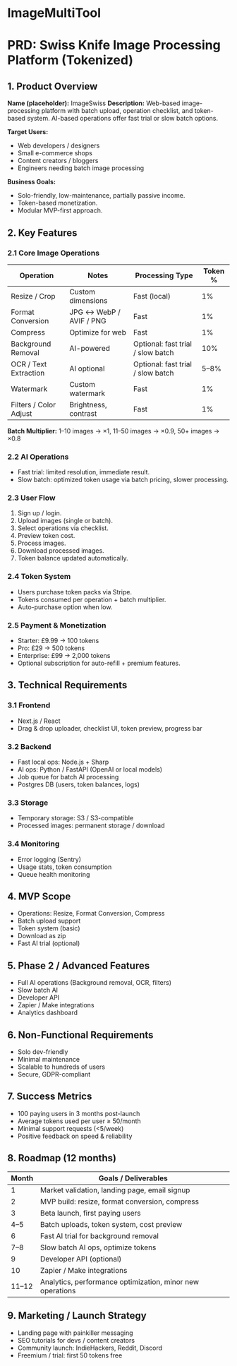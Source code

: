 # ImageMultiTool
# PRD: Swiss Knife Image Processing Platform (Tokenized)

## 1. Product Overview

**Name (placeholder):** ImageSwiss
**Description:** Web-based image-processing platform with batch upload, operation checklist, and token-based system. AI-based operations offer fast trial or slow batch options.

**Target Users:**

* Web developers / designers
* Small e-commerce shops
* Content creators / bloggers
* Engineers needing batch image processing

**Business Goals:**

* Solo-friendly, low-maintenance, partially passive income.
* Token-based monetization.
* Modular MVP-first approach.

## 2. Key Features

### 2.1 Core Image Operations

| Operation              | Notes                   | Processing Type                   | Token % |
| ---------------------- | ----------------------- | --------------------------------- | ------- |
| Resize / Crop          | Custom dimensions       | Fast (local)                      | 1%      |
| Format Conversion      | JPG ↔ WebP / AVIF / PNG | Fast                              | 1%      |
| Compress               | Optimize for web        | Fast                              | 1%      |
| Background Removal     | AI-powered              | Optional: fast trial / slow batch | 10%     |
| OCR / Text Extraction  | AI optional             | Optional: fast trial / slow batch | 5–8%    |
| Watermark              | Custom watermark        | Fast                              | 1%      |
| Filters / Color Adjust | Brightness, contrast    | Fast                              | 1%      |

**Batch Multiplier:** 1–10 images → ×1, 11–50 images → ×0.9, 50+ images → ×0.8

### 2.2 AI Operations

* Fast trial: limited resolution, immediate result.
* Slow batch: optimized token usage via batch pricing, slower processing.

### 2.3 User Flow

1. Sign up / login.
2. Upload images (single or batch).
3. Select operations via checklist.
4. Preview token cost.
5. Process images.
6. Download processed images.
7. Token balance updated automatically.

### 2.4 Token System

* Users purchase token packs via Stripe.
* Tokens consumed per operation + batch multiplier.
* Auto-purchase option when low.

### 2.5 Payment & Monetization

* Starter: £9.99 → 100 tokens
* Pro: £29 → 500 tokens
* Enterprise: £99 → 2,000 tokens
* Optional subscription for auto-refill + premium features.

## 3. Technical Requirements

### 3.1 Frontend

* Next.js / React
* Drag & drop uploader, checklist UI, token preview, progress bar

### 3.2 Backend

* Fast local ops: Node.js + Sharp
* AI ops: Python / FastAPI (OpenAI or local models)
* Job queue for batch AI processing
* Postgres DB (users, token balances, logs)

### 3.3 Storage

* Temporary storage: S3 / S3-compatible
* Processed images: permanent storage / download

### 3.4 Monitoring

* Error logging (Sentry)
* Usage stats, token consumption
* Queue health monitoring

## 4. MVP Scope

* Operations: Resize, Format Conversion, Compress
* Batch upload support
* Token system (basic)
* Download as zip
* Fast AI trial (optional)

## 5. Phase 2 / Advanced Features

* Full AI operations (Background removal, OCR, filters)
* Slow batch AI
* Developer API
* Zapier / Make integrations
* Analytics dashboard

## 6. Non-Functional Requirements

* Solo dev-friendly
* Minimal maintenance
* Scalable to hundreds of users
* Secure, GDPR-compliant

## 7. Success Metrics

* 100 paying users in 3 months post-launch
* Average tokens used per user ≥ 50/month
* Minimal support requests (<5/week)
* Positive feedback on speed & reliability

## 8. Roadmap (12 months)

| Month | Goals / Deliverables                                      |
| ----- | --------------------------------------------------------- |
| 1     | Market validation, landing page, email signup             |
| 2     | MVP build: resize, format conversion, compress            |
| 3     | Beta launch, first paying users                           |
| 4–5   | Batch uploads, token system, cost preview                 |
| 6     | Fast AI trial for background removal                      |
| 7–8   | Slow batch AI ops, optimize tokens                        |
| 9     | Developer API (optional)                                  |
| 10    | Zapier / Make integrations                                |
| 11–12 | Analytics, performance optimization, minor new operations |

## 9. Marketing / Launch Strategy

* Landing page with painkiller messaging
* SEO tutorials for devs / content creators
* Community launch: IndieHackers, Reddit, Discord
* Freemium / trial: first 50 tokens free

